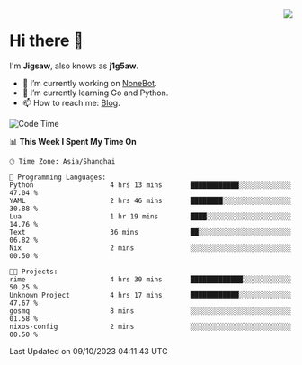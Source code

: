 <a href="#">
  <img align="right" src="https://github-readme-stats.vercel.app/api?username=j1g5awi&count_private=true&show_icons=true&title_color=80070B&text_color=B3B3B3&bg_color=212121&icon_color=80070B" />
</a>

# Hi there 👋

I'm **Jigsaw**, also knows as **j1g5aw**.

- 🔭 I’m currently working on [NoneBot](https://github.com/nonebot).
- 🌱 I’m currently learning Go and Python.
- 📫 How to reach me: [Blog](https://blog.maddestroyer.xyz/).

<!--START_SECTION:waka-->
![Code Time](http://img.shields.io/badge/Code%20Time-1%2C265%20hrs%2034%20mins-blue)

📊 **This Week I Spent My Time On** 

```text
🕑︎ Time Zone: Asia/Shanghai

💬 Programming Languages: 
Python                   4 hrs 13 mins       ████████████░░░░░░░░░░░░░   47.04 % 
YAML                     2 hrs 46 mins       ████████░░░░░░░░░░░░░░░░░   30.88 % 
Lua                      1 hr 19 mins        ████░░░░░░░░░░░░░░░░░░░░░   14.76 % 
Text                     36 mins             ██░░░░░░░░░░░░░░░░░░░░░░░   06.82 % 
Nix                      2 mins              ░░░░░░░░░░░░░░░░░░░░░░░░░   00.50 % 

🐱‍💻 Projects: 
rime                     4 hrs 30 mins       █████████████░░░░░░░░░░░░   50.25 % 
Unknown Project          4 hrs 17 mins       ████████████░░░░░░░░░░░░░   47.67 % 
gosmq                    8 mins              ░░░░░░░░░░░░░░░░░░░░░░░░░   01.58 % 
nixos-config             2 mins              ░░░░░░░░░░░░░░░░░░░░░░░░░   00.50 % 
```


 Last Updated on 09/10/2023 04:11:43 UTC
<!--END_SECTION:waka-->
